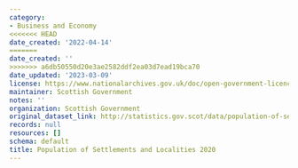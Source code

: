 ```yaml
---
category:
- Business and Economy
<<<<<<< HEAD
date_created: '2022-04-14'
=======
date_created: ''
>>>>>>> a6db50550d20e3ae2582ddf2ea03d7ead19bca70
date_updated: '2023-03-09'
license: https://www.nationalarchives.gov.uk/doc/open-government-licence/version/3/
maintainer: Scottish Government
notes: ''
organization: Scottish Government
original_dataset_link: http://statistics.gov.scot/data/population-of-settlements-and-localities-2020
records: null
resources: []
schema: default
title: Population of Settlements and Localities 2020
---
```

